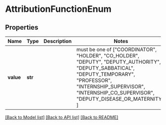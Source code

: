 # AttributionFunctionEnum


## Properties
Name | Type | Description | Notes
------------ | ------------- | ------------- | -------------
**value** | **str** |  |  must be one of ["COORDINATOR", "HOLDER", "CO_HOLDER", "DEPUTY", "DEPUTY_AUTHORITY", "DEPUTY_SABBATICAL", "DEPUTY_TEMPORARY", "PROFESSOR", "INTERNSHIP_SUPERVISOR", "INTERNSHIP_CO_SUPERVISOR", "DEPUTY_DISEASE_OR_MATERNITY", ]

[[Back to Model list]](../README.md#documentation-for-models) [[Back to API list]](../README.md#documentation-for-api-endpoints) [[Back to README]](../README.md)


